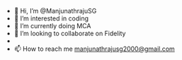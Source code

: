 - 👋 Hi, I’m @ManjunathrajuSG
- 👀 I’m interested in coding
- 🌱 I’m currently doing MCA 
- 💞️ I’m looking to collaborate on Fidelity
- 
- 📫 How to reach me manjunathrajusg2000@gmail.com

<!---
ManjunathrajuSG/ManjunathrajuSG is a ✨ special ✨ repository because its `README.md` (this file) appears on your GitHub profile.
You can click the Preview link to take a look at your changes.
--->
